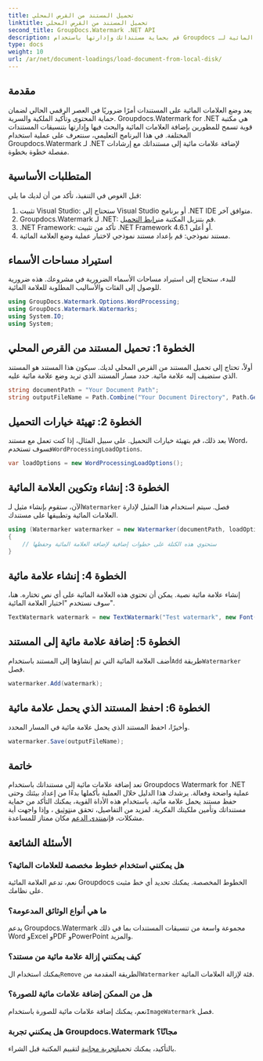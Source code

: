 ```yaml
---
title: تحميل المستند من القرص المحلي
linktitle: تحميل المستند من القرص المحلي
second_title: GroupDocs.Watermark .NET API
description: قم بحماية مستنداتك وإدارتها باستخدام Groupdocs للعلامة المائية لـ .NET. اتبع دليلنا التفصيلي لإضافة العلامات المائية بسلاسة.
type: docs
weight: 10
url: /ar/net/document-loadings/load-document-from-local-disk/
---
```

## مقدمة
يعد وضع العلامات المائية على المستندات أمرًا ضروريًا في العصر الرقمي الحالي لضمان حماية المحتوى وتأكيد الملكية والسرية. Groupdocs.Watermark for .NET هي مكتبة قوية تسمح للمطورين بإضافة العلامات المائية والبحث فيها وإدارتها بتنسيقات المستندات المختلفة. في هذا البرنامج التعليمي، سنتعرف على عملية استخدام Groupdocs.Watermark لـ .NET لإضافة علامات مائية إلى مستنداتك مع إرشادات مفصلة خطوة بخطوة.
## المتطلبات الأساسية
قبل الغوص في التنفيذ، تأكد من أن لديك ما يلي:
1. تثبيت Visual Studio: ستحتاج إلى Visual Studio أو برنامج .NET IDE متوافق آخر.
2.  Groupdocs.Watermark لـ .NET: قم بتنزيل المكتبة من[رابط التحميل](https://releases.groupdocs.com/Watermark/net/).
3. .NET Framework: تأكد من تثبيت .NET Framework 4.6.1 أو أعلى.
4. مستند نموذجي: قم بإعداد مستند نموذجي لاختبار عملية وضع العلامة المائية.
## استيراد مساحات الأسماء
للبدء، ستحتاج إلى استيراد مساحات الأسماء الضرورية في مشروعك. هذه ضرورية للوصول إلى الفئات والأساليب المطلوبة للعلامة المائية.
```csharp
using GroupDocs.Watermark.Options.WordProcessing;
using GroupDocs.Watermark.Watermarks;
using System.IO;
using System;
```
## الخطوة 1: تحميل المستند من القرص المحلي
أولاً، تحتاج إلى تحميل المستند من القرص المحلي لديك. سيكون هذا المستند هو المستند الذي ستضيف إليه علامة مائية.
حدد مسار المستند الذي تريد وضع علامة مائية عليه.
```csharp
string documentPath = "Your Document Path";
string outputFileName = Path.Combine("Your Document Directory", Path.GetFileName(documentPath));
```
## الخطوة 2: تهيئة خيارات التحميل
 بعد ذلك، قم بتهيئة خيارات التحميل. على سبيل المثال، إذا كنت تعمل مع مستند Word، فسوف تستخدم`WordProcessingLoadOptions`.
```csharp
var loadOptions = new WordProcessingLoadOptions();
```
## الخطوة 3: إنشاء وتكوين العلامة المائية
 الآن، ستقوم بإنشاء مثيل لـ`Watermarker` فصل. سيتم استخدام هذا المثيل لإدارة العلامات المائية وتطبيقها على مستندك.
```csharp
using (Watermarker watermarker = new Watermarker(documentPath, loadOptions))
{
    // ستحتوي هذه الكتلة على خطوات إضافية لإضافة العلامة المائية وحفظها
}
```
## الخطوة 4: إنشاء علامة مائية
إنشاء علامة مائية نصية. يمكن أن تحتوي هذه العلامة المائية على أي نص تختاره. هنا، سوف نستخدم "اختبار العلامة المائية".
```csharp
TextWatermark watermark = new TextWatermark("Test watermark", new Font("Arial", 12));
```
## الخطوة 5: إضافة علامة مائية إلى المستند
أضف العلامة المائية التي تم إنشاؤها إلى المستند باستخدام`Add` طريقة`Watermarker` فصل.
```csharp
watermarker.Add(watermark);
```
## الخطوة 6: احفظ المستند الذي يحمل علامة مائية
وأخيرًا، احفظ المستند الذي يحمل علامة مائية في المسار المحدد.
```csharp
watermarker.Save(outputFileName);
```

## خاتمة
تعد إضافة علامات مائية إلى مستنداتك باستخدام Groupdocs Watermark for .NET عملية واضحة وفعالة. يرشدك هذا الدليل خلال العملية بأكملها بدءًا من إعداد بيئتك وحتى حفظ مستند يحمل علامة مائية. باستخدام هذه الأداة القوية، يمكنك التأكد من حماية مستنداتك وتأمين ملكيتك الفكرية. 
 لمزيد من التفاصيل، تحقق من[توثيق](https://reference.groupdocs.com/Watermark/net/) ، وإذا واجهت أية مشكلات، فإن[منتدى الدعم](https://forum.groupdocs.com/c/watermark/19) مكان ممتاز للمساعدة. 
## الأسئلة الشائعة
### هل يمكنني استخدام خطوط مخصصة للعلامات المائية؟
نعم، تدعم العلامة المائية Groupdocs الخطوط المخصصة. يمكنك تحديد أي خط مثبت على نظامك.
### ما هي أنواع الوثائق المدعومة؟
يدعم Groupdocs.Watermark مجموعة واسعة من تنسيقات المستندات بما في ذلك Word وExcel وPDF وPowerPoint والمزيد.
### كيف يمكنني إزالة علامة مائية من مستند؟
 يمكنك استخدام ال`Remove` الطريقة المقدمة من`Watermarker` فئة لإزالة العلامات المائية.
### هل من الممكن إضافة علامات مائية للصورة؟
 نعم، يمكنك إضافة علامات مائية للصورة باستخدام`ImageWatermark` فصل.
### هل يمكنني تجربة Groupdocs.Watermark مجانًا؟
 بالتأكيد، يمكنك تحميل[تجربة مجانية](https://releases.groupdocs.com/) لتقييم المكتبة قبل الشراء.
